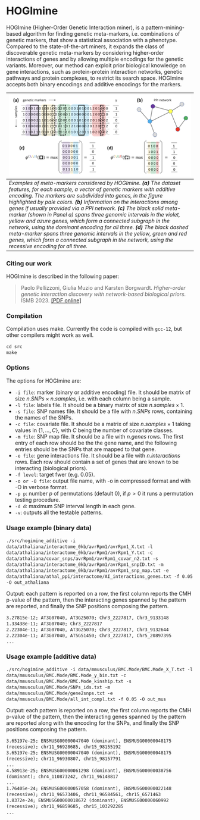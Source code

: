 # HOGImine
HOGImine (Higher-Order Genetic Interaction miner), is a pattern-mining-based algorithm for finding genetic meta-markers, i.e. combinations of genetic markers, that show a statistical association with a phenotype.
Compared to the state-of-the-art miners, it expands the class of discoverable genetic meta-markers 
by considering higher-order interactions of genes and by allowing multiple encodings for the
genetic variants. Moreover, our method can exploit prior biological knowledge on
gene interactions, such as protein-protein interaction networks, genetic pathways and protein complexes,
to restrict its search space. HOGImine accepts both binary encodings and additive encodings for the markers.

| ![](HogiMine.png) |
|:--| 
| *Examples of meta-markers considered by HOGImine. **(a)** The dataset features, for each sample, a vector of genetic markers with additive encoding. The markers are subdivided into genes, in the figure highlighted by pale colors. **(b)** Information on the interactions among genes if usually provided via a PPI network. **(c)** The black solid meta-marker (shown in Panel a) spans three genomic intervals in the violet, yellow and azure genes, which form a connected subgraph in the network, using the dominant encoding for all three. **(d)** The black dashed meta-marker spans three genomic intervals in the yellow, green and red genes, which form a connected subgraph in the network, using the recessive encoding for all three.*|

### Citing our work 
HOGImine is described in the following paper:
> Paolo Pellizzoni, Giulia Muzio and Karsten Borgwardt. *Higher-order genetic interaction discovery with network-based biological priors.* ISMB 2023. [[PDF online]](https://academic.oup.com/bioinformatics/article/39/Supplement_1/i523/7210485?login=false) 


### Compilation
Compilation uses make. Currently the code is compiled with ```gcc-12```, but other compilers might work as well.
```
cd src
make
```

### Options
The options for HOGImine are:
- ```-i file```: marker (binary or additive encoding) file. It should be matrix of size $n. SNPs \times n. samples$, i.e. with each column being a sample.
- ```-l file```: labels file. It should be a binary matrix of size $n. samples \times 1$.
- ```-s file```: SNP names file. It should be a file with $n. SNPs$ rows, containing the names of the SNPs.
- ```-c file```: covariate file. It should be a matrix of size $n. samples \times 1$ taking values in $\{ 1, \dots, C \}$, with $C$ being the number of covariate classes.
- ```-m file```: SNP map file. It should be a file with $n. genes$ rows. The first entry of each row should be the the gene name, and the following entries should be the SNPs that are mapped to that gene.
- ```-e file```: gene interactions file. It should be a file with $n. interactions$ rows. Each row should contain a set of genes that are known to be interacting (biological priors).
- ```-f level```: target fwer (e.g. 0.05).
- ```-o or -O file```: output file name, with -o in compressed format and with -O in verbose format.
- ```-p p```: number $p$ of permutations (default $0$), if $p > 0$ it runs a permutation testing procedure.
- ```-d d```: maximum SNP interval length in each gene.
- ```-v```: outputs all the testable patterns.



### Usage example (binary data)
```
./src/hogimine_additive -i data/athaliana/interactome_0kb/avrRpm1/avrRpm1_X.txt -l data/athaliana/interactome_0kb/avrRpm1/avrRpm1_Y.txt -c data/athaliana/covar_snps/avrRpm1/avrRpm1_covar_n2.txt -s data/athaliana/interactome_0kb/avrRpm1/avrRpm1_snpID.txt -m data/athaliana/interactome_0kb/avrRpm1/avrRpm1_snp_map.txt -e data/athaliana/athal_ppi/interactome/AI_interactions_genes.txt -f 0.05 -O out_athaliana
```
Output: each pattern is reported on a row, the first column reports the CMH p-value of the pattern, then the interacting genes spanned by the pattern are reported, and finally the SNP positions composing the pattern.
```
3.27815e-12; AT3G07040, AT3G25070; Chr3_2227817, Chr3_9133148
1.33438e-11; AT3G07040; Chr3_2227817
2.22304e-11; AT3G07040, AT3G25070; Chr3_2227817, Chr3_9132644
2.22304e-11; AT3G07040, AT5G51450; Chr3_2227817, Chr5_20897395
...
```

### Usage example (additive data)
```
./src/hogimine_additive -i data/mmusculus/BMC.Mode/BMC.Mode_X_T.txt -l data/mmusculus/BMC.Mode/BMC.Mode_y_bin.txt -c data/mmusculus/BMC.Mode/BMC.Mode_kinship.txt -s data/mmusculus/BMC.Mode/SNPs_ids.txt -m data/mmusculus/BMC.Mode/gene2snps.txt -e data/mmusculus/BMC.Mode/all_int_compl.txt -f 0.05 -O out_mus
```

Output: each pattern is reported on a row, the first column reports the CMH p-value of the pattern, then the interacting genes spanned by the pattern are reported along with the encoding for the SNPs, and finally the SNP positions composing the pattern.

```
3.65197e-25; ENSMUSG00000047040 (dominant), ENSMUSG00000048175 (recessive); chr11_96928685, chr15_98155192
3.65197e-25; ENSMUSG00000047040 (dominant), ENSMUSG00000048175 (recessive); chr11_96930807, chr15_98157791
...
4.58913e-25; ENSMUSG00000061298 (dominant), ENSMUSG00000038756 (dominant); chr4_110873242, chr11_96148817
...
1.76405e-24; ENSMUSG00000057058 (dominant), ENSMUSG00000022148 (recessive); chr11_96573406, chr11_96584561, chr15_6571463
1.8372e-24; ENSMUSG00000018672 (dominant), ENSMUSG00000060992 (recessive); chr11_96859685, chr15_103292285
...
```